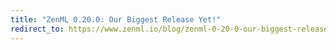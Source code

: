 ```yaml
---
title: "ZenML 0.20.0: Our Biggest Release Yet!"
redirect_to: https://www.zenml.io/blog/zenml-0-20-0-our-biggest-release-yet
---
```


